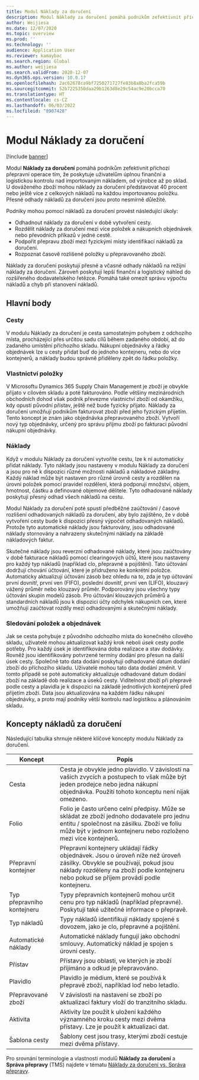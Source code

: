 ```yaml
---
title: Modul Náklady za doručení
description: Modul Náklady za doručení pomáhá podnikům zefektivnit příchozí přepravní operace tím, že poskytuje uživatelům úplnou finanční a logistickou kontrolu nad importovaným nákladem, od výrobce až po sklad.
author: Weijiesa
ms.date: 12/07/2020
ms.topic: overview
ms.prod: ''
ms.technology: ''
audience: Application User
ms.reviewer: kamaybac
ms.search.region: Global
ms.author: weijiesa
ms.search.validFrom: 2020-12-07
ms.dyn365.ops.version: 10.0.17
ms.openlocfilehash: 2ac62678ca9bf7250271727fe83b8a8ba2fca59b
ms.sourcegitcommit: 52b7225350daa29b1263d8e29c54ac9e20bcca70
ms.translationtype: HT
ms.contentlocale: cs-CZ
ms.lasthandoff: 06/03/2022
ms.locfileid: "8907428"
---
```

# <a name="landed-cost-module"></a>Modul Náklady za doručení

[!include [banner](../../includes/banner.md)]

Modul **Náklady za doručení** pomáhá podnikům zefektivnit příchozí přepravní operace tím, že poskytuje uživatelům úplnou finanční a logistickou kontrolu nad importovaným nákladem, od výrobce až po sklad. U dováženého zboží mohou náklady za doručení představovat 40 procent nebo ještě více z celkových nákladů na každou importovanou položku. Přesné odhady nákladů za doručení jsou proto nesmírně důležité.

Podniky mohou pomocí nákladů za doručení provést následující úkoly:

- Odhadnout náklady za doručení v době vytvoření cesty.
- Rozdělit náklady za doručení mezi více položek a nákupních objednávek nebo převodních příkazů v jedné cestě.
- Podpořit přepravu zboží mezi fyzickými místy identifikací nákladů za doručení.
- Rozpoznat časově rozlišené položky u přepravovaného zboží.

Náklady za doručení poskytují přesné a včasné odhady nákladů na režijní náklady za doručení. Zároveň poskytují lepší finanční a logistický náhled do rozšířeného dodavatelského řetězce. Pomáhá také omezit správu výpočtu nákladů a chyb při stanovení nákladů.

## <a name="highlights"></a>Hlavní body

### <a name="voyages"></a>Cesty

V modulu Náklady za doručení je cesta samostatným pohybem z odchozího místa, procházející přes určitou sadu cílů během zadaného období, až do zadaného umístění příchozího skladu. Nákupní objednávky a řádky objednávek lze u cesty přidat buď do jednoho kontejneru, nebo do více kontejnerů, a náklady budou správně přiděleny zpět do řádku položky. 

### <a name="item-ownership"></a>Vlastnictví položky

V Microsoftu Dynamics 365 Supply Chain Management je zboží je obvykle přijato v cílovém skladu a poté fakturováno. Podle většiny mezinárodních obchodních dohod však podnik převezme vlastnictví zboží od okamžiku, kdy opustí původní přístav, ještě než bude fyzicky přijato. Náklady za doručení umožňují podnikům fakturovat zboží před jeho fyzickým přijetím. Tento koncept je znám jako objednávka přepravovaného zboží. Vytvoří nový typ objednávky, určený pro správu příjmu zboží po fakturaci původní nákupní objednávky.

### <a name="costs"></a>Náklady

Když v modulu Náklady za doručení vytvoříte cestu, lze k ní automaticky přidat náklady. Tyto náklady jsou nastaveny v modulu Náklady za doručení a jsou pro ně k dispozici různé možnosti nákladů a nákladové základny. Každý náklad může být nastaven pro různé úrovně cesty a rozdělen na úrovni položek pomocí pravidel rozdělení, která podporují množství, objem, hmotnost, částku a definované objemové dělitele. Tyto odhadované náklady poskytují přesný odhad všech nákladů na cestu.

Modul Náklady za doručení poté spustí předběžné zaúčtování / časové rozlišení odhadovaných nákladů za doručení, aby bylo zajištěno, že v době vytvoření cesty bude k dispozici přesný výpočet odhadovaných nákladů. Protože tyto automatické náklady jsou fakturovány, jsou odhadované náklady stornovány a nahrazeny skutečnými náklady na základě nákladových faktur.

Skutečné náklady jsou reverzní odhadované náklady, které jsou zaúčtovány v době fakturace nákladů pomocí clearingových účtů, které jsou nastaveny pro každý typ nákladů (například clo, přepravné a pojištění). Tato účtování dodržují chování účtování, které je přidruženo ke konkrétní položce. Automaticky aktualizují účtování zásob bez ohledu na to, zda je typ účtování první dovnitř, první ven (FIFO), poslední dovnitř, první ven (LIFO), klouzavý vážený průměr nebo klouzavý průměr. Podporovány jsou všechny typy účtování skupin modelů zásob. Pro účtování klouzavých průměrů a standardních nákladů jsou k dispozici účty odchylek nákupních cen, které umožňují zaúčtovat rozdíly mezi odhadovanými a skutečnými náklady.

### <a name="item-and-order-tracking"></a>Sledování položek a objednávek

Jak se cesta pohybuje z původního odchozího místa do konečného cílového skladu, uživatelé mohou aktualizovat každý krok neboli *úsek* cesty podle potřeby. Pro každý úsek je identifikována doba realizace a stav dodávky. Rovněž jsou identifikovány potvrzené termíny dodání pro přesun na další úsek cesty. Společně tato data dodání poskytují odhadované datum dodání zboží do příchozího skladu. Uživatelé mohou tato data dodání změnit. V tomto případě se poté automaticky aktualizuje odhadované datum dodání zboží na základě dob realizace a úseků cesty. Viditelnost zboží při přepravě podle cesty a plavidla je k dispozici na základě jednotlivých kontejnerů před přijetím zboží. Data jsou aktualizována na každém řádku nákupní objednávky, a proto mají podniky větší kontrolu nad logistikou a plánováním skladu.

## <a name="landed-cost-concepts"></a>Koncepty nákladů za doručení

Následující tabulka shrnuje některé klíčové koncepty modulu Náklady za doručení.

| Koncept | Popis |
|---|---|
| Cesta | Cesta je obvykle jedno plavidlo. V závislosti na vašich zvycích a postupech to však může být jeden prodejce nebo jedna nákupní objednávka. Použití tohoto konceptu není nijak omezeno. |
| Folio | Folio je často určeno celní předpisy. Může se skládat ze zboží jednoho dodavatele pro jednu entitu / společnost na zásilku. Zboží ve foliu může být v jednom kontejneru nebo rozloženo mezi více kontejnerů. |
| Přepravní kontejner | Přepravní kontejnery ukládají řádky objednávek. Jsou o úroveň níže než úroveň zásilky. Obvykle se používají, pokud jsou náklady rozděleny na zboží podle kontejneru nebo pokud se příjem provádí podle kontejneru. |
| Typ přepravního kontejneru | Typy přepravních kontejnerů mohou určit cenu pro typ nákladů (například přepravné). Poskytují také užitečné informace o přepravě. |
| Typ nákladů | Typy nákladů identifikují náklady spojené s dovozem, jako je clo, přepravné a pojištění. |
| Automatické náklady | Automatické náklady fungují jako obchodní smlouvy. Automatický náklad je spojen s úrovní cesty. |
| Přístav | Přístavy jsou oblasti, ve kterých je zboží přijímáno a odkud je přepravováno. |
| Plavidlo | Plavidlo je médium, které se používá k přepravě zboží, například loď nebo letadlo. |
| Přepravované zboží | V závislosti na nastavení se zboží po aktualizaci faktury vloží do tranzitního skladu. |
| Aktivita | Aktivity lze použít k uložení každého významného kroku cesty mezi dvěma přístavy. Lze je použít k aktualizaci dat. |
| Šablona cesty | Šablony cest jsou trasy, kterými zboží cestuje mezi dvěma přístavy. |

Pro srovnání terminologie a vlastností modulů **Náklady za doručení** a **Správa přepravy** (TMS) najdete v tématu [Náklady za doručení vs. Správa přepravy](landed-cost-vs-tms.md).
